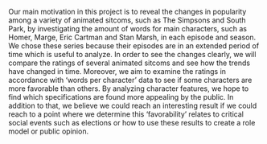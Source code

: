 Our main motivation in this project is to reveal the changes in popularity among a variety of animated sitcoms, such as The Simpsons and South Park, by investigating the amount of words for main characters, such as Homer, Marge, Eric Cartman and Stan Marsh, in each episode and season. We chose these series because their episodes are in an extended period of time which is useful to analyze. In order to see the changes clearly, we will compare the ratings of several animated sitcoms and see how the trends have changed in time. Moreover, we aim to examine the ratings in accordance with ‘words per character’ data to see if some characters are more favorable than others. By analyzing character features, we hope to find which specifications are found more appealing by the public. In addition to that, we believe we could reach an interesting result if we could reach to a point where we determine this ‘favorability’ relates to critical social events such as elections or how to use these results to create a role model or public opinion.
